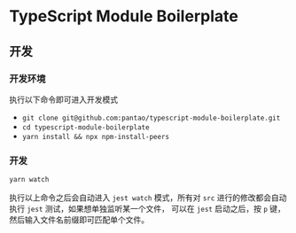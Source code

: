 # TypeScript Module Boilerplate

## 开发

### 开发环境

执行以下命令即可进入开发模式

- `git clone git@github.com:pantao/typescript-module-boilerplate.git`
- `cd typescript-module-boilerplate`
- `yarn install && npx npm-install-peers`

### 开发

```bash
yarn watch
```

执行以上命令之后会自动进入 `jest watch` 模式，所有对 `src` 进行的修改都会自动执行 `jest` 测试，如果想单独监听某一个文件，
可以在 `jest` 启动之后，按 `p` 键，然后输入文件名前缀即可匹配单个文件。